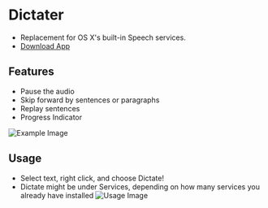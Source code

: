 # Dictater
- Replacement for OS X's built-in Speech services.
- [Download App](https://github.com/Nosrac/Dictater/releases/download/1.0b2/Dictater.zip)

## Features
- Pause the audio
- Skip forward by sentences or paragraphs
- Replay sentences
- Progress Indicator

![Example Image](https://raw.githubusercontent.com/Nosrac/Dictater/master/example.png)

## Usage
- Select text, right click, and choose Dictate!
- Dictate might be under Services, depending on how many services you already have installed
![Usage Image](https://raw.githubusercontent.com/Nosrac/Dictater/master/Dictater/usage.png)
